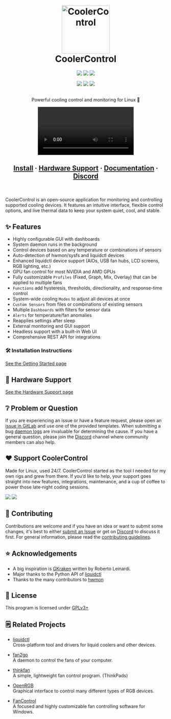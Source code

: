 <!-- trunk-ignore(markdownlint/MD041): First line should be heading -->
<div align="center">
  <h1>
  <img alt="CoolerControl" src="https://gitlab.com/coolercontrol/coolercontrol/-/raw/main/packaging/metadata/org.coolercontrol.CoolerControl.png" width="150">
  <br>
  CoolerControl
  <br>
  </h1>

<!-- trunk-ignore-begin(markdownlint)-->

<a href="https://discord.gg/MbcgUFAfhV"><img src="https://img.shields.io/badge/_-discord-_?style=for-the-badge&label=chat&logo=discord&color=568af2&labelColor=2c313c&logoColor=dce1ec"></a>
<a href="https://gitlab.com/coolercontrol/coolercontrol/-/releases"><img src="https://img.shields.io/gitlab/v/release/30707566?sort=semver&logo=gitlab&style=for-the-badge&color=568af2&labelColor=2c313c&logoColor=dce1ec"></a>
<a href="https://gitlab.com/coolercontrol/coolercontrol/-/commits"><img src="https://img.shields.io/gitlab/last-commit/coolercontrol/coolercontrol?style=for-the-badge&logo=gitlab&color=568af2&labelColor=2c313c&logoColor=dce1ec"></a>

<img src="https://img.shields.io/badge/_-Linux-2c313c?style=for-the-badge&logo=linux&logoColor=dce1ec">
<img src="https://img.shields.io/badge/_-Rust-2c313c?style=for-the-badge&logo=rust">
<img src="https://img.shields.io/badge/_-Vue-2c313c?style=for-the-badge&logo=vue.js">

<!-- trunk-ignore-end(markdownlint)-->

<br/>
<br/>
<p>
Powerful cooling control and monitoring for Linux 🐧
</p>

<!-- trunk-ignore-begin(markdownlint/MD045): links with emojis -->

![](screenshots/coolercontrol.webm)

<!-- trunk-ignore-end(markdownlint/MD045): links with emojis -->

<!-- <img src="screenshots/coolercontrol-overview.png" alt="Screenshot" width="700"/> -->

</div>

<div align="center">
<h2>

<!-- trunk-ignore-begin(markdownlint/MD051): links with emojis -->

[Install](https://docs.coolercontrol.org/getting-started.html) ·
[Hardware Support](https://docs.coolercontrol.org/hardware-support.html) ·
[Documentation](https://docs.coolercontrol.org) · [Discord](https://discord.gg/MbcgUFAfhV)

<!-- trunk-ignore-end(markdownlint/MD051): links with emojis -->

</h2>
</div>
<br/>

CoolerControl is an open-source application for monitoring and controlling supported cooling
devices. It features an intuitive interface, flexible control options, and live thermal data to keep
your system quiet, cool, and stable.

## ✨ Features

- Highly configurable GUI with dashboards
- System daemon runs in the background
- Control devices based on any temperature or combinations of sensors
- Auto-detection of hwmon/sysfs and liquidctl devices
- Enhanced liquidctl device support (AIOs, USB fan hubs, LCD screens, RGB lighting, etc.)
- GPU fan control for most NVIDIA and AMD GPUs
- Fully customizable `Profiles` (Fixed, Graph, Mix, Overlay) that can be applied to multiple fans
- `Functions` add hysteresis, thresholds, directionality, and response-time control
- System-wide cooling `Modes` to adjust all devices at once
- `Custom Sensors` from files or combinations of existing sensors
- Multiple `Dashboards` with filters for sensor data
- `Alerts` for temperature/fan anomalies
- Reapplies settings after sleep
- External monitoring and GUI support
- Headless support with a built-in Web UI
- Comprehensive REST API for integrations

### 🛠️ Installation Instructions

[See the Getting Started page](https://docs.coolercontrol.org/getting-started.html)

## 🧰 Hardware Support

[See the Hardware Support page](https://docs.coolercontrol.org/hardware-support.html)

## ❔ Problem or Question

If you are experiencing an issue or have a feature request, please open an
[issue in GitLab](https://gitlab.com/coolercontrol/coolercontrol/-/issues) and use one of the
provided templates. When submitting a bug
[daemon logs](https://gitlab.com/coolercontrol/coolercontrol/-/wikis/Log-Output-&-Debugging#to-capture-log-output-to-a-file)
are invaluable for determining the cause. If you have a general question, please join the
[Discord](https://discord.gg/MbcgUFAfhV) channel where community members can also help.

## ❤️ Support CoolerControl

Made for Linux, used 24/7. CoolerControl started as the tool I needed for my own rigs and grew from
there. If you’d like to help, your support goes straight into new features, integrations,
maintenance, and a cup of coffee to power those late‑night coding sessions.

<div>
<!-- trunk-ignore-begin(markdownlint)-->
<a href="https://ko-fi.com/codifryed"><img src="https://img.shields.io/badge/Ko--fi-F16061?style=for-the-badge&logo=ko-fi&logoColor=white"></a>
<a href="https://github.com/sponsors/codifryed"><img src="https://img.shields.io/badge/sponsor-30363D?style=for-the-badge&logo=GitHub-Sponsors&logoColor=#EA4AAA"></a>
<!-- trunk-ignore-end(markdownlint)-->
</div>

## 🚀 Contributing

Contributions are welcome and if you have an idea or want to submit some changes, it's best to
either [submit an Issue](https://gitlab.com/coolercontrol/coolercontrol/-/issues/) or get on
[Discord](https://discord.gg/MbcgUFAfhV) to discuss it first. For general information, please read
the
[contributing guidelines](https://gitlab.com/coolercontrol/coolercontrol/-/blob/main/CONTRIBUTING.md).

## ⭐ Acknowledgements

- A big inspiration is [GKraken](https://gitlab.com/leinardi/gkraken) written by Roberto Leinardi.
- Major thanks to the Python API of [liquidctl](https://github.com/liquidctl/liquidctl)
- Thanks to the many contributors to [hwmon](https://docs.kernel.org/hwmon/)

## 📝 License

This program is licensed under [GPLv3+](LICENSE)

## 🗒️ Related Projects

- [liquidctl](https://github.com/liquidctl/liquidctl)  
  Cross-platform tool and drivers for liquid coolers and other devices.

- [fan2go](https://github.com/markusressel/fan2go)  
  A daemon to control the fans of your computer.

- [thinkfan](https://github.com/vmatare/thinkfan)  
  A simple, lightweight fan control program. (ThinkPads)

- [OpenRGB](https://gitlab.com/CalcProgrammer1/OpenRGB)  
  Graphical interface to control many different types of RGB devices.

- [FanControl](https://github.com/Rem0o/FanControl.Releases)  
  A focused and highly customizable fan controlling software for Windows.
